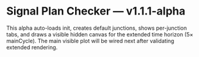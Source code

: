 # Signal Plan Checker — v1.1.1-alpha
This alpha auto-loads init, creates default junctions, shows per-junction tabs,
and draws a visible hidden canvas for the extended time horizon (5× mainCycle).
The main visible plot will be wired next after validating extended rendering.
